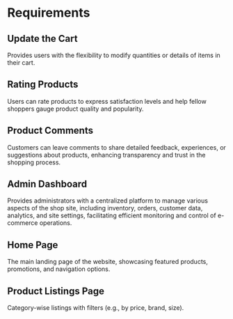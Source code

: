 # Requirements

## Update the Cart

Provides users with the flexibility to modify quantities or details of items in their cart.

## Rating Products

Users can rate products to express satisfaction levels and help fellow shoppers gauge product quality and popularity.

## Product Comments

Customers can leave comments to share detailed feedback, experiences, or suggestions about products, enhancing transparency and trust in the shopping process.

## Admin Dashboard

Provides administrators with a centralized platform to manage various aspects of the shop site, including inventory, orders, customer data, analytics, and site settings, facilitating efficient monitoring and control of e-commerce operations.

## Home Page

The main landing page of the website, showcasing featured products, promotions, and navigation options.

## Product Listings Page

Category-wise listings with filters (e.g., by price, brand, size).
